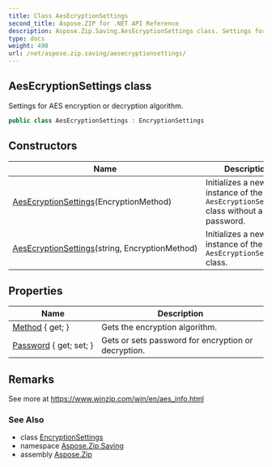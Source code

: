 ```yaml
---
title: Class AesEcryptionSettings
second_title: Aspose.ZIP for .NET API Reference
description: Aspose.Zip.Saving.AesEcryptionSettings class. Settings for AES encryption or decryption algorithm
type: docs
weight: 490
url: /net/aspose.zip.saving/aesecryptionsettings/
---
```

## AesEcryptionSettings class

Settings for AES encryption or decryption algorithm.

```csharp
public class AesEcryptionSettings : EncryptionSettings
```

## Constructors

| Name | Description |
| --- | --- |
| [AesEcryptionSettings](aesecryptionsettings/#constructor)(EncryptionMethod) | Initializes a new instance of the `AesEcryptionSettings` class without a password. |
| [AesEcryptionSettings](aesecryptionsettings/#constructor_1)(string, EncryptionMethod) | Initializes a new instance of the `AesEcryptionSettings` class. |

## Properties

| Name | Description |
| --- | --- |
| [Method](../../aspose.zip.saving/encryptionsettings/method/) { get; } | Gets the encryption algorithm. |
| [Password](../../aspose.zip.saving/encryptionsettings/password/) { get; set; } | Gets or sets password for encryption or decryption. |

## Remarks

See more at https://www.winzip.com/win/en/aes_info.html

### See Also

* class [EncryptionSettings](../encryptionsettings/)
* namespace [Aspose.Zip.Saving](../../aspose.zip.saving/)
* assembly [Aspose.Zip](../../)


